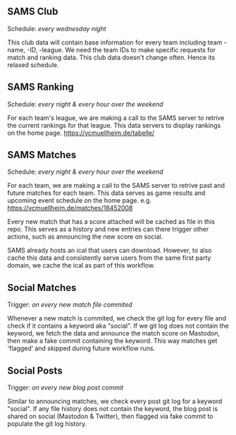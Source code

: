 ## SAMS Club
Schedule: *every wednesday night*

This club data will contain base information for every team including team -name, -ID, -league. 
We need the team IDs to make specific requests for match and ranking data.
This club data doesn't change often. Hence its relaxed schedule. 
  
## SAMS Ranking
Schedule: *every night & every hour over the weekend*

For each team's league, we are making a call to the SAMS server to retrive the current rankings for that league.
This data servers to display rankings on the home page. https://vcmuellheim.de/tabelle/

## SAMS Matches
Schedule: *every night & every hour over the weekend*

For each team, we are making a call to the SAMS server to retrive past and future matches for each team.
This data serves as game results and upcoming event schedule on the home page. e.g. https://vcmuellheim.de/matches/18452008

Every new match that has a score attached will be cached as file in this repo. This serves as a history and new entries can there trigger other actions, such as announcing the new score on social.

SAMS already hosts an ical that users can download. However, to also cache this data and consistently serve users from the same first party domain, we cache the ical as part of this workflow.

## Social Matches
Trigger: *on every new match file commited*

Whenever a new match is commited, we check the git log for every file and check if it contains a keyword aka "social". If we git log does not contain the keyword, we fetch the data and announce the match score on Mastodon, then make a fake commit containing the keyword. This way matches get 'flagged‘ and skipped during future workflow runs. 

## Social Posts
Trigger: *on every new blog post commit*

Similar to announcing matches, we check every post git log for a keyword "social". If any file history does not contain the keyword, the blog post is shared on social (Mastodon & Twitter), then flagged via fake commit to populate the git log history.